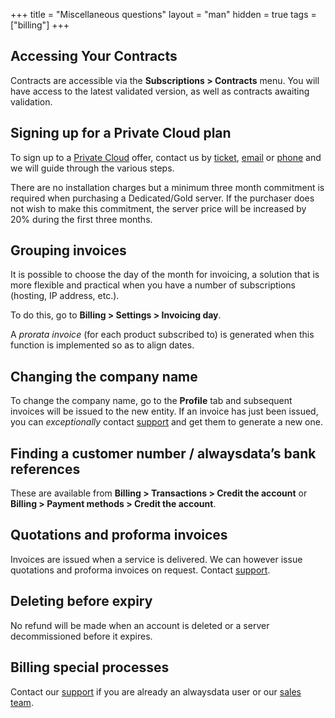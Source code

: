+++
title = "Miscellaneous questions"
layout = "man"
hidden = true
tags = ["billing"]
+++

## Accessing Your Contracts

Contracts are accessible via the **Subscriptions > Contracts** menu. You will have access to the latest validated version, as well as contracts awaiting validation.

## Signing up for a Private Cloud plan

To sign up to a [Private Cloud](accounts/billing/private-cloud-prices) offer, contact us by [ticket](https://admin.alwaysdata.com/support/add/), [email](https://www.alwaysdata.com/en/) or [phone](tel:+33184162340) and we will guide through the various steps.

There are no installation charges but a minimum three month commitment is required when purchasing a Dedicated/Gold server. If the purchaser does not wish to make this commitment, the server price will be increased by 20% during the first three months.

## Grouping invoices

It is possible to choose the day of the month for invoicing, a solution that is more flexible and practical when you have a number of subscriptions (hosting, IP address, etc.).

To do this, go to **Billing > Settings > Invoicing day**.

A *prorata invoice* (for each product subscribed to) is generated when this function is implemented so as to align dates.

## Changing the company name

To change the company name, go to the **Profile** tab and subsequent invoices will be issued to the new entity. If an invoice has just been issued, you can *exceptionally* contact [support](https://admin.alwaysdata.com/support/add) and get them to generate a new one.

## Finding a customer number / alwaysdata’s bank references

These are available from **Billing > Transactions > Credit the account** or **Billing > Payment methods > Credit the account**.

## Quotations and proforma invoices

Invoices are issued when a service is delivered. We can however issue quotations and proforma invoices on request. Contact [support](https://admin.alwaysdata.com/support/add).

## Deleting before expiry

No refund will be made when an account is deleted or a server decommissioned before it expires.

## Billing special processes

Contact our [support](https://admin.alwaysdata.com/support/add) if you are already an alwaysdata user or our [sales team](https://www.alwaysdata.com/en/).
